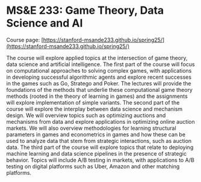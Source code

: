 # MS&E 233: Game Theory, Data Science and AI

Course page: [https://stanford-msande233.github.io/spring25/](https://stanford-msande233.github.io/spring25/)

The course will explore applied topics at the intersection of game theory, data science and artificial intelligence. The first part of the course will focus on computational approaches to solving complex games, with applications in developing successful algorithmic agents and explore recent successes in the games such as Go, Stratego and Poker. The lectures will provide the foundations of the methods that underlie these computational game theory methods (rooted in the theory of learning in games) and the assignments will explore implementation of simple variants. The second part of the course will explore the interplay between data science and mechanism design. We will overview topics such as optimizing auctions and mechanisms from data and explore applications in optimizing online auction markets. We will also overview methodologies for learning structural parameters in games and econometrics in games and how these can be used to analyze data that stem from strategic interactions, such as auction data. The third part of the course will explore topics that relate to deploying machine learning and data science pipelines in the presence of strategic behavior. Topics will include A/B testing in markets, with applications to A/B testing on digital platforms such as Uber, Amazon and other matching platforms.
